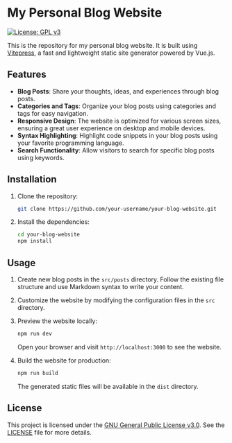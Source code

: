 # My Personal Blog Website

[![License: GPL v3](https://img.shields.io/badge/License-GPL%20v3-blue.svg)](https://www.gnu.org/licenses/gpl-3.0)

This is the repository for my personal blog website. It is built using [Vitepress](https://vitepress.vuejs.org/), a fast and lightweight static site generator powered by Vue.js.

## Features

- **Blog Posts**: Share your thoughts, ideas, and experiences through blog posts.
- **Categories and Tags**: Organize your blog posts using categories and tags for easy navigation.
- **Responsive Design**: The website is optimized for various screen sizes, ensuring a great user experience on desktop and mobile devices.
- **Syntax Highlighting**: Highlight code snippets in your blog posts using your favorite programming language.
- **Search Functionality**: Allow visitors to search for specific blog posts using keywords.

## Installation

1. Clone the repository:

    ```bash
    git clone https://github.com/your-username/your-blog-website.git
    ```

2. Install the dependencies:

    ```bash
    cd your-blog-website
    npm install
    ```

## Usage

1. Create new blog posts in the `src/posts` directory. Follow the existing file structure and use Markdown syntax to write your content.

2. Customize the website by modifying the configuration files in the `src` directory.

3. Preview the website locally:

    ```bash
    npm run dev
    ```

    Open your browser and visit `http://localhost:3000` to see the website.

4. Build the website for production:

    ```bash
    npm run build
    ```

    The generated static files will be available in the `dist` directory.

## License

This project is licensed under the [GNU General Public License v3.0](https://www.gnu.org/licenses/gpl-3.0). See the [LICENSE](LICENSE) file for more details.